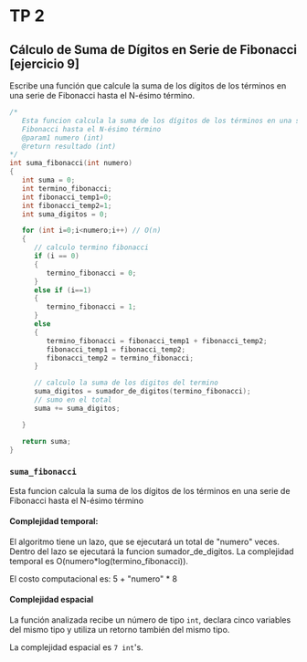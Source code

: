 
# TP 2

## Cálculo de Suma de Dígitos en Serie de Fibonacci [ejercicio 9]

Escribe una función que calcule la suma de los dígitos de los términos en una serie de Fibonacci hasta el N-ésimo término.

```C
/*
   Esta funcion calcula la suma de los dígitos de los términos en una serie de 
   Fibonacci hasta el N-ésimo término
   @param1 numero (int)
   @return resultado (int)
*/
int suma_fibonacci(int numero)
{
   int suma = 0;
   int termino_fibonacci;
   int fibonacci_temp1=0;
   int fibonacci_temp2=1;
   int suma_digitos = 0;

   for (int i=0;i<numero;i++) // O(n)
   {
      // calculo termino fibonacci
      if (i == 0)
      {
         termino_fibonacci = 0;
      }
      else if (i==1)
      {
         termino_fibonacci = 1;
      }
      else
      {
         termino_fibonacci = fibonacci_temp1 + fibonacci_temp2;
         fibonacci_temp1 = fibonacci_temp2;
         fibonacci_temp2 = termino_fibonacci;
      }

      // calculo la suma de los digitos del termino
      suma_digitos = sumador_de_digitos(termino_fibonacci);
      // sumo en el total
      suma += suma_digitos;

   }

   return suma;
}
```

### `suma_fibonacci`
Esta funcion calcula la suma de los dígitos de los términos en una serie de Fibonacci hasta el N-ésimo término


#### Complejidad temporal:
El algoritmo tiene un lazo, que se ejecutará un total de "numero" veces. Dentro del lazo se ejecutará la funcion sumador_de_digitos.
La complejidad temporal es O(numero*log(termino_fibonacci)).

El costo computacional es: 5 + "numero" * 8

#### Complejidad espacial
La función analizada recibe un número de tipo `int`, declara cinco variables del mismo tipo y utiliza un retorno también del mismo tipo.

La complejidad espacial es `7 int`'s.